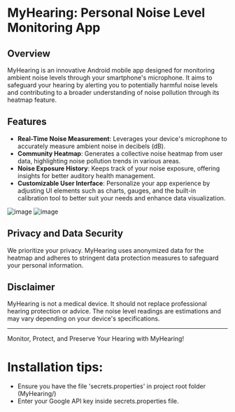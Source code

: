 # MyHearing: Personal Noise Level Monitoring App

## Overview
MyHearing is an innovative Android mobile app designed for monitoring ambient noise levels through your smartphone's microphone. It aims to safeguard your hearing by alerting you to potentially harmful noise levels and contributing to a broader understanding of noise pollution through its heatmap feature.

## Features

- **Real-Time Noise Measurement**: Leverages your device's microphone to accurately measure ambient noise in decibels (dB).
- **Community Heatmap**: Generates a collective noise heatmap from user data, highlighting noise pollution trends in various areas.
- **Noise Exposure History**: Keeps track of your noise exposure, offering insights for better auditory health management.
- **Customizable User Interface**: Personalize your app experience by adjusting UI elements such as charts, gauges, and the built-in calibration tool to better suit your needs and enhance data visualization.

![image](https://github.com/dannyl1u/MyHearing/assets/45186464/5c8333e2-9165-4c0a-904e-bb3618b03c3a)
![image](https://github.com/dannyl1u/MyHearing/assets/45186464/b6b14180-2d7f-4275-a89c-3e2bd2cd2dc0)


## Privacy and Data Security

We prioritize your privacy. MyHearing uses anonymized data for the heatmap and adheres to stringent data protection measures to safeguard your personal information.

## Disclaimer

MyHearing is not a medical device. It should not replace professional hearing protection or advice. The noise level readings are estimations and may vary depending on your device's specifications.

---

Monitor, Protect, and Preserve Your Hearing with MyHearing!

# Installation tips:
- Ensure you have the file 'secrets.properties' in project root folder (MyHearing/)
- Enter your Google API key inside secrets.properties file.
